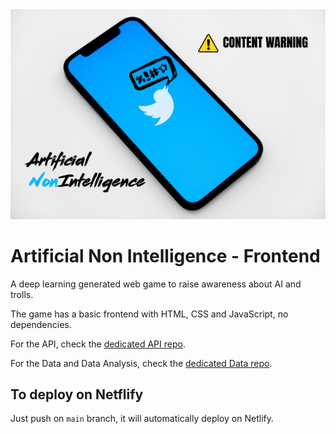 <img src=/images/Cover_photo_Artifical_NonIntelligence.png>

# Artificial Non Intelligence - Frontend

A deep learning generated web game to raise awareness about AI and trolls.

The game has a basic frontend with HTML, CSS and JavaScript, no dependencies.

For the API, check the [dedicated API repo](https://github.com/bolinocroustibat/artificial-non-intelligence-api).

For the Data and Data Analysis, check the [dedicated Data repo](https://github.com/bolinocroustibat/artificial-non-intelligence-data).

## To deploy on Netflify

Just push on `main` branch, it will automatically deploy on Netlify.
